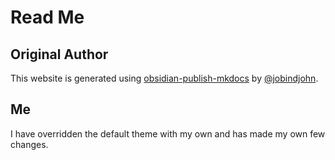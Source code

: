 # Read Me
## Original Author
This website is generated using [obsidian-publish-mkdocs](https://github.com/jobindjohn/obsidian-publish-mkdocs) by [@jobindjohn](https://github.com/jobindjohn/).

## Me
I have overridden the default theme with my own and has made my own few changes.
